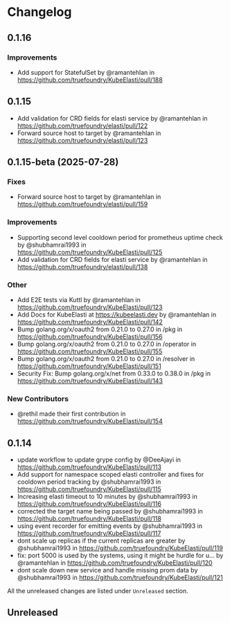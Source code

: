 # Changelog

<!--
    Please refer to https://github.com/truefoundry/KubeElasti/blob/main/CONTRIBUTING.md#Changelog and follow the guidelines before adding a new entry.
-->

## 0.1.16

### Improvements
* Add support for StatefulSet by @ramantehlan in https://github.com/truefoundry/KubeElasti/pull/188


## 0.1.15
* Add validation for CRD fields for elasti service by @ramantehlan in https://github.com/truefoundry/elasti/pull/122
* Forward source host to target by @ramantehlan in https://github.com/truefoundry/elasti/pull/123

## 0.1.15-beta (2025-07-28)

### Fixes
* Forward source host to target by @ramantehlan in https://github.com/truefoundry/elasti/pull/159

### Improvements
* Supporting second level cooldown period for prometheus uptime check by @shubhamrai1993 in https://github.com/truefoundry/KubeElasti/pull/125
* Add validation for CRD fields for elasti service by @ramantehlan in https://github.com/truefoundry/elasti/pull/138

### Other
* Add E2E tests via Kuttl by @ramantehlan in https://github.com/truefoundry/KubeElasti/pull/123
* Add Docs for KubeElasti at https://kubeelasti.dev by @ramantehlan in https://github.com/truefoundry/KubeElasti/pull/142
* Bump golang.org/x/oauth2 from 0.21.0 to 0.27.0 in /pkg in https://github.com/truefoundry/KubeElasti/pull/156
* Bump golang.org/x/oauth2 from 0.21.0 to 0.27.0 in /operator in https://github.com/truefoundry/KubeElasti/pull/155
* Bump golang.org/x/oauth2 from 0.21.0 to 0.27.0 in /resolver in https://github.com/truefoundry/KubeElasti/pull/151
* Security Fix: Bump golang.org/x/net from 0.33.0 to 0.38.0 in /pkg in https://github.com/truefoundry/KubeElasti/pull/143

### New Contributors
* @rethil made their first contribution in https://github.com/truefoundry/KubeElasti/pull/154

## 0.1.14
* update workflow to update grype config by @DeeAjayi in https://github.com/truefoundry/KubeElasti/pull/113
* Add support for namespace scoped elasti controller and fixes for cooldown period tracking by @shubhamrai1993 in https://github.com/truefoundry/KubeElasti/pull/115
* Increasing elasti timeout to 10 minutes by @shubhamrai1993 in https://github.com/truefoundry/KubeElasti/pull/116
* corrected the target name being passed by @shubhamrai1993 in https://github.com/truefoundry/KubeElasti/pull/118
* using event recorder for emitting events by @shubhamrai1993 in https://github.com/truefoundry/KubeElasti/pull/117
* dont scale up replicas if the current replicas are greater by @shubhamrai1993 in https://github.com/truefoundry/KubeElasti/pull/119
* fix: port 5000 is used by the systems, using it might be hurdle for u… by @ramantehlan in https://github.com/truefoundry/KubeElasti/pull/120
* dont scale down new service and handle missing prom data by @shubhamrai1993 in https://github.com/truefoundry/KubeElasti/pull/121

All the unreleased changes are listed under `Unreleased` section.


## Unreleased

<!--
    Add new changes here and sort them alphabetically.
Example -
- **General**: Add support for statefulset as a scale target reference ([#10](https://github.com/truefoundry/elasti/pull/10))
-->
